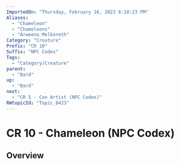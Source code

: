 ```yaml
---
ImportedOn: "Thursday, February 16, 2023 6:10:23 PM"
Aliases:
  - "Chameleon"
  - "Chameleons"
  - "Arweena Melkoreth"
Category: "Creature"
Prefix: "CR 10"
Suffix: "NPC Codex"
Tags:
  - "Category/Creature"
parent:
  - "Bard"
up:
  - "Bard"
next:
  - "CR 5 - Con Artist (NPC Codex)"
RWtopicId: "Topic_8423"
---
```

# CR 10 - Chameleon (NPC Codex)
## Overview
